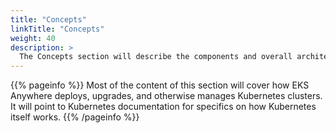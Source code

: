 ```yaml
---
title: "Concepts"
linkTitle: "Concepts"
weight: 40
description: >
  The Concepts section will describe the components and overall architecture of EKS Anywhere.
---
```


{{% pageinfo %}}
Most of the content of this section will cover how EKS Anywhere deploys, upgrades, and otherwise manages Kubernetes clusters. It will point to Kubernetes documentation for specifics on how Kubernetes itself works.
{{% /pageinfo %}}

